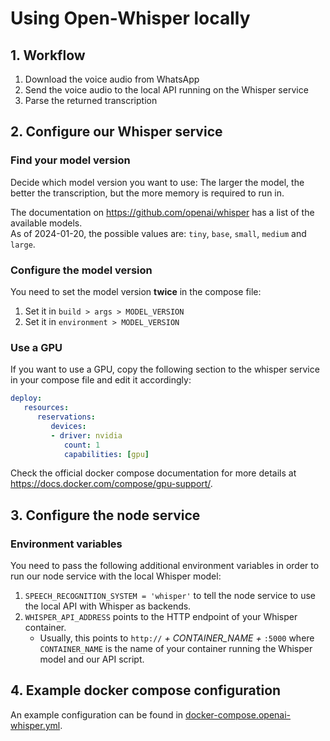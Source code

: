 # Using Open-Whisper locally

## 1. Workflow

1. Download the voice audio from WhatsApp
2. Send the voice audio to the local API running on the Whisper service
3. Parse the returned transcription

## 2. Configure our Whisper service

### Find your model version

Decide which model version you want to use: The larger the model, the better the transcription, but the more memory is
required to run in.

The documentation on https://github.com/openai/whisper has a list of the available models.  
As of 2024-01-20, the possible values are: `tiny`, `base`, `small`, `medium` and `large`.

### Configure the model version

You need to set the model version __twice__ in the compose file:

1. Set it in `build > args > MODEL_VERSION`
2. Set it in `environment > MODEL_VERSION`

### Use a GPU

If you want to use a GPU, copy the following section to the whisper service in your compose file and edit it
accordingly:

``` yml
deploy:
   resources:
      reservations:
         devices:
         - driver: nvidia
            count: 1
            capabilities: [gpu]
```

Check the official docker compose documentation for more details at https://docs.docker.com/compose/gpu-support/.

## 3. Configure the node service

### Environment variables

You need to pass the following additional environment variables in order to run our node service with the local Whisper
model:

1. `SPEECH_RECOGNITION_SYSTEM = 'whisper'` to tell the node service to use the local API with Whisper as backends.
2. `WHISPER_API_ADDRESS` points to the HTTP endpoint of your Whisper container.
    - Usually, this points to `http://` _+ CONTAINER_NAME +_ `:5000` where `CONTAINER_NAME` is the name of your
      container running the Whisper model and our API script.

## 4. Example docker compose configuration

An example configuration can be found in [docker-compose.openai-whisper.yml](./docker-compose.openai-whisper.yml).